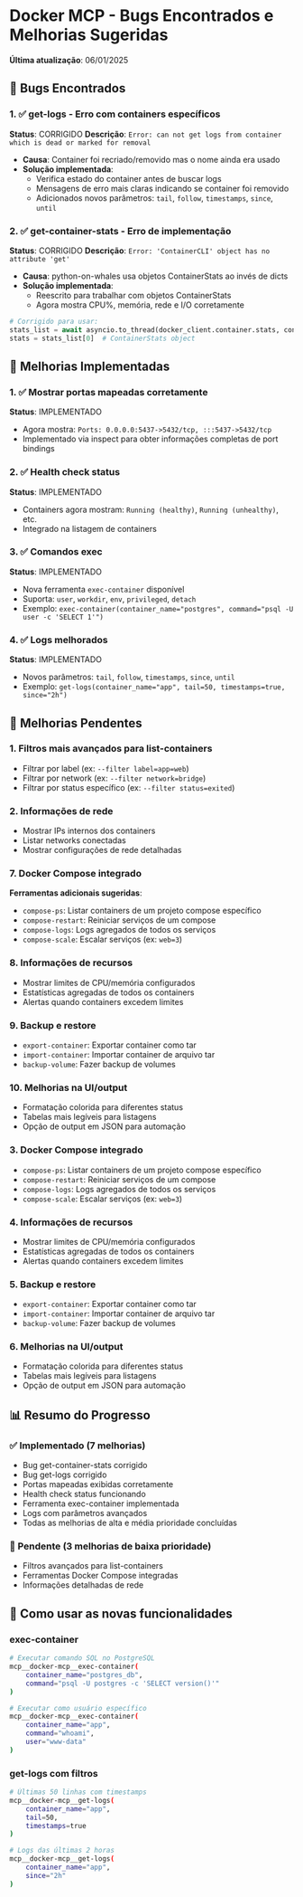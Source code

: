 # Docker MCP - Bugs Encontrados e Melhorias Sugeridas

**Última atualização**: 06/01/2025

## 🐛 Bugs Encontrados

### 1. ✅ **get-logs - Erro com containers específicos** 
**Status**: CORRIGIDO
**Descrição**: `Error: can not get logs from container which is dead or marked for removal`
- **Causa**: Container foi recriado/removido mas o nome ainda era usado
- **Solução implementada**: 
  - Verifica estado do container antes de buscar logs
  - Mensagens de erro mais claras indicando se container foi removido
  - Adicionados novos parâmetros: `tail`, `follow`, `timestamps`, `since`, `until`

### 2. ✅ **get-container-stats - Erro de implementação**
**Status**: CORRIGIDO
**Descrição**: `Error: 'ContainerCLI' object has no attribute 'get'`
- **Causa**: python-on-whales usa objetos ContainerStats ao invés de dicts
- **Solução implementada**:
  - Reescrito para trabalhar com objetos ContainerStats
  - Agora mostra CPU%, memória, rede e I/O corretamente
```python
# Corrigido para usar:
stats_list = await asyncio.to_thread(docker_client.container.stats, container_name)
stats = stats_list[0]  # ContainerStats object
```

## 🔧 Melhorias Implementadas

### 1. ✅ **Mostrar portas mapeadas corretamente**
**Status**: IMPLEMENTADO
- Agora mostra: `Ports: 0.0.0.0:5437->5432/tcp, :::5437->5432/tcp`
- Implementado via inspect para obter informações completas de port bindings

### 2. ✅ **Health check status**
**Status**: IMPLEMENTADO
- Containers agora mostram: `Running (healthy)`, `Running (unhealthy)`, etc.
- Integrado na listagem de containers

### 3. ✅ **Comandos exec**
**Status**: IMPLEMENTADO
- Nova ferramenta `exec-container` disponível
- Suporta: `user`, `workdir`, `env`, `privileged`, `detach`
- Exemplo: `exec-container(container_name="postgres", command="psql -U user -c 'SELECT 1'")`

### 4. ✅ **Logs melhorados**
**Status**: IMPLEMENTADO
- Novos parâmetros: `tail`, `follow`, `timestamps`, `since`, `until`
- Exemplo: `get-logs(container_name="app", tail=50, timestamps=true, since="2h")`

## 🔧 Melhorias Pendentes

### 1. **Filtros mais avançados para list-containers**
- Filtrar por label (ex: `--filter label=app=web`)
- Filtrar por network (ex: `--filter network=bridge`)  
- Filtrar por status específico (ex: `--filter status=exited`)

### 2. **Informações de rede**
- Mostrar IPs internos dos containers
- Listar networks conectadas
- Mostrar configurações de rede detalhadas

### 7. **Docker Compose integrado**
**Ferramentas adicionais sugeridas**:
- `compose-ps`: Listar containers de um projeto compose específico
- `compose-restart`: Reiniciar serviços de um compose
- `compose-logs`: Logs agregados de todos os serviços
- `compose-scale`: Escalar serviços (ex: `web=3`)

### 8. **Informações de recursos**
- Mostrar limites de CPU/memória configurados
- Estatísticas agregadas de todos os containers
- Alertas quando containers excedem limites

### 9. **Backup e restore**
- `export-container`: Exportar container como tar
- `import-container`: Importar container de arquivo tar
- `backup-volume`: Fazer backup de volumes

### 10. **Melhorias na UI/output**
- Formatação colorida para diferentes status
- Tabelas mais legíveis para listagens
- Opção de output em JSON para automação

### 3. **Docker Compose integrado**
- `compose-ps`: Listar containers de um projeto compose específico
- `compose-restart`: Reiniciar serviços de um compose
- `compose-logs`: Logs agregados de todos os serviços
- `compose-scale`: Escalar serviços (ex: `web=3`)

### 4. **Informações de recursos**
- Mostrar limites de CPU/memória configurados
- Estatísticas agregadas de todos os containers
- Alertas quando containers excedem limites

### 5. **Backup e restore**
- `export-container`: Exportar container como tar
- `import-container`: Importar container de arquivo tar
- `backup-volume`: Fazer backup de volumes

### 6. **Melhorias na UI/output**
- Formatação colorida para diferentes status
- Tabelas mais legíveis para listagens
- Opção de output em JSON para automação

## 📊 Resumo do Progresso

### ✅ Implementado (7 melhorias)
- Bug get-container-stats corrigido
- Bug get-logs corrigido
- Portas mapeadas exibidas corretamente
- Health check status funcionando
- Ferramenta exec-container implementada
- Logs com parâmetros avançados
- Todas as melhorias de alta e média prioridade concluídas

### 📝 Pendente (3 melhorias de baixa prioridade)
- Filtros avançados para list-containers
- Ferramentas Docker Compose integradas
- Informações detalhadas de rede

## 🚀 Como usar as novas funcionalidades

### exec-container
```bash
# Executar comando SQL no PostgreSQL
mcp__docker-mcp__exec-container(
    container_name="postgres_db",
    command="psql -U postgres -c 'SELECT version()'"
)

# Executar como usuário específico
mcp__docker-mcp__exec-container(
    container_name="app",
    command="whoami",
    user="www-data"
)
```

### get-logs com filtros
```bash
# Últimas 50 linhas com timestamps
mcp__docker-mcp__get-logs(
    container_name="app",
    tail=50,
    timestamps=true
)

# Logs das últimas 2 horas
mcp__docker-mcp__get-logs(
    container_name="app",
    since="2h"
)
```